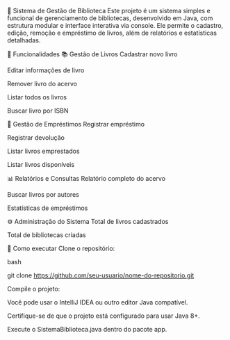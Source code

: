 📖 Sistema de Gestão de Biblioteca
Este projeto é um sistema simples e funcional de gerenciamento de bibliotecas, desenvolvido em Java, com estrutura modular e interface interativa via console. Ele permite o cadastro, edição, remoção e empréstimo de livros, além de relatórios e estatísticas detalhadas.

🧩 Funcionalidades
📚 Gestão de Livros
Cadastrar novo livro

Editar informações de livro

Remover livro do acervo

Listar todos os livros

Buscar livro por ISBN

🔄 Gestão de Empréstimos
Registrar empréstimo

Registrar devolução

Listar livros emprestados

Listar livros disponíveis

📊 Relatórios e Consultas
Relatório completo do acervo

Buscar livros por autores

Estatísticas de empréstimos

⚙️ Administração do Sistema
Total de livros cadastrados

Total de bibliotecas criadas

🚀 Como executar
Clone o repositório:

bash

git clone https://github.com/seu-usuario/nome-do-repositorio.git

Compile o projeto:

Você pode usar o IntelliJ IDEA ou outro editor Java compatível.

Certifique-se de que o projeto está configurado para usar Java 8+.

Execute o SistemaBiblioteca.java dentro do pacote app.
